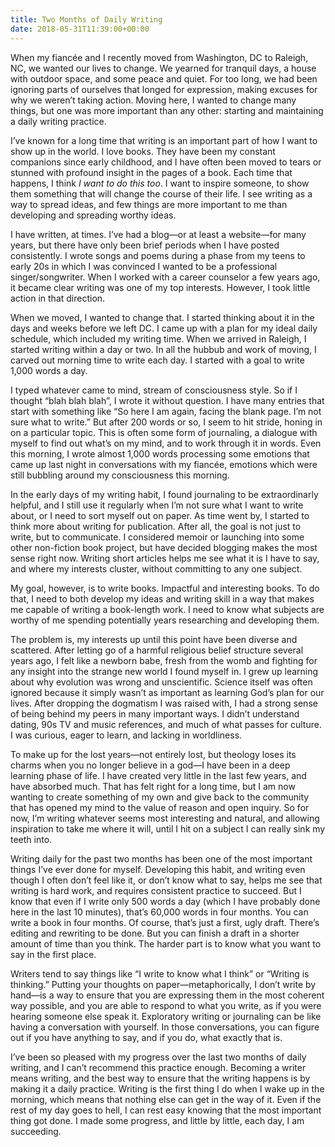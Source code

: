 ```yaml
---
title: Two Months of Daily Writing
date: 2018-05-31T11:39:00+00:00
---
```

When my fiancée and I recently moved from Washington, DC to Raleigh, NC, we wanted our lives to change. We yearned for tranquil days, a house with outdoor space, and some peace and quiet. For too long, we had been ignoring parts of ourselves that longed for expression, making excuses for why we weren&#8217;t taking action. Moving here, I wanted to change many things, but one was more important than any other: starting and maintaining a daily writing practice.

I&#8217;ve known for a long time that writing is an important part of how I want to show up in the world. I love books. They have been my constant companions since early childhood, and I have often been moved to tears or stunned with profound insight in the pages of a book. Each time that happens, I think _I want to do this too_. I want to inspire someone, to show them something that will change the course of their life. I see writing as a way to spread ideas, and few things are more important to me than developing and spreading worthy ideas.

I have written, at times. I&#8217;ve had a blog—or at least a website—for many years, but there have only been brief periods when I have posted consistently. I wrote songs and poems during a phase from my teens to early 20s in which I was convinced I wanted to be a professional singer/songwriter. When I worked with a career counselor a few years ago, it became clear writing was one of my top interests. However, I took little action in that direction.

When we moved, I wanted to change that. I started thinking about it in the days and weeks before we left DC. I came up with a plan for my ideal daily schedule, which included my writing time. When we arrived in Raleigh, I started writing within a day or two. In all the hubbub and work of moving, I carved out morning time to write each day. I started with a goal to write 1,000 words a day.

I typed whatever came to mind, stream of consciousness style. So if I thought &#8220;blah blah blah&#8221;, I wrote it without question. I have many entries that start with something like &#8220;So here I am again, facing the blank page. I&#8217;m not sure what to write.&#8221; But after 200 words or so, I seem to hit stride, honing in on a particular topic. This is often some form of journaling, a dialogue with myself to find out what&#8217;s on my mind, and to work through it in words. Even this morning, I wrote almost 1,000 words processing some emotions that came up last night in conversations with my fiancée, emotions which were still bubbling around my consciousness this morning.

In the early days of my writing habit, I found journaling to be extraordinarly helpful, and I still use it regularly when I&#8217;m not sure what I want to write about, or I need to sort myself out on paper. As time went by, I started to think more about writing for publication. After all, the goal is not just to write, but to communicate. I considered memoir or launching into some other non-fiction book project, but have decided blogging makes the most sense right now. Writing short articles helps me see what it is I have to say, and where my interests cluster, without committing to any one subject.

My goal, however, is to write books. Impactful and interesting books. To do that, I need to both develop my ideas and writing skill in a way that makes me capable of writing a book-length work. I need to know what subjects are worthy of me spending potentially years researching and developing them.

The problem is, my interests up until this point have been diverse and scattered. After letting go of a harmful religious belief structure several years ago, I felt like a newborn babe, fresh from the womb and fighting for any insight into the strange new world I found myself in. I grew up learning about why evolution was wrong and unscientific. Science itself was often ignored because it simply wasn&#8217;t as important as learning God&#8217;s plan for our lives. After dropping the dogmatism I was raised with, I had a strong sense of being behind my peers in many important ways. I didn&#8217;t understand dating, 90s TV and music references, and much of what passes for culture. I was curious, eager to learn, and lacking in worldliness.

To make up for the lost years—not entirely lost, but theology loses its charms when you no longer believe in a god—I have been in a deep learning phase of life. I have created very little in the last few years, and have absorbed much. That has felt right for a long time, but I am now wanting to create something of my own and give back to the community that has opened my mind to the value of reason and open inquiry. So for now, I&#8217;m writing whatever seems most interesting and natural, and allowing inspiration to take me where it will, until I hit on a subject I can really sink my teeth into.

Writing daily for the past two months has been one of the most important things I&#8217;ve ever done for myself. Developing this habit, and writing even though I often don&#8217;t feel like it, or don&#8217;t know what to say, helps me see that writing is hard work, and requires consistent practice to succeed. But I know that even if I write only 500 words a day (which I have probably done here in the last 10 minutes), that&#8217;s 60,000 words in four months. You can write a book in four months. Of course, that&#8217;s just a first, ugly draft. There&#8217;s editing and rewriting to be done. But you can finish a draft in a shorter amount of time than you think. The harder part is to know what you want to say in the first place.

Writers tend to say things like &#8220;I write to know what I think&#8221; or &#8220;Writing is thinking.&#8221; Putting your thoughts on paper—metaphorically, I don&#8217;t write by hand—is a way to ensure that you are expressing them in the most coherent way possible, and you are able to respond to what you write, as if you were hearing someone else speak it. Exploratory writing or journaling can be like having a conversation with yourself. In those conversations, you can figure out if you have anything to say, and if you do, what exactly that is.

I&#8217;ve been so pleased with my progress over the last two months of daily writing, and I can&#8217;t recommend this practice enough. Becoming a writer means writing, and the best way to ensure that the writing happens is by making it a daily practice. Writing is the first thing I do when I wake up in the morning, which means that nothing else can get in the way of it. Even if the rest of my day goes to hell, I can rest easy knowing that the most important thing got done. I made some progress, and little by little, each day, I am succeeding.